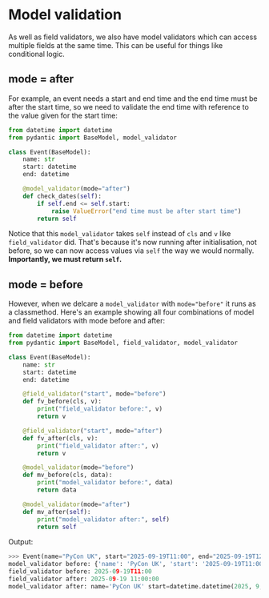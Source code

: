 # Model validation

As well as field validators, we also have model validators which can access multiple fields at the
same time. This can be useful for things like conditional logic.

## mode = after

For example, an event needs a start and end time and the end time must be after the start time, so
we need to validate the end time with reference to the value given for the start time:

```python
from datetime import datetime
from pydantic import BaseModel, model_validator

class Event(BaseModel):
    name: str
    start: datetime
    end: datetime

    @model_validator(mode="after")
    def check_dates(self):
        if self.end <= self.start:
            raise ValueError("end time must be after start time")
        return self
```

Notice that this `model_validator` takes `self` instead of `cls` and `v` like `field_validator`
did. That's because it's now running after initialisation, not before, so we can now access values
via `self` the way we would normally. **Importantly, we must return `self`.**

## mode = before

However, when we delcare a `model_validator` with `mode="before"` it runs as a classmethod. Here's
an example showing all four combinations of model and field validators with mode before and after:

```python
from datetime import datetime
from pydantic import BaseModel, field_validator, model_validator

class Event(BaseModel):
    name: str
    start: datetime
    end: datetime

    @field_validator("start", mode="before")
    def fv_before(cls, v):
        print("field_validator before:", v)
        return v

    @field_validator("start", mode="after")
    def fv_after(cls, v):
        print("field_validator after:", v)
        return v

    @model_validator(mode="before")
    def mv_before(cls, data):
        print("model_validator before:", data)
        return data

    @model_validator(mode="after")
    def mv_after(self):
        print("model_validator after:", self)
        return self
```

Output:

```python
>>> Event(name="PyCon UK", start="2025-09-19T11:00", end="2025-09-19T12:00")
model_validator before: {'name': 'PyCon UK', 'start': '2025-09-19T11:00', 'end': '2025-09-19T12:00'}
field_validator before: 2025-09-19T11:00
field_validator after: 2025-09-19 11:00:00
model_validator after: name='PyCon UK' start=datetime.datetime(2025, 9, 19, 11, 0) end=datetime.datetime(2025, 9, 19, 12, 0)
```